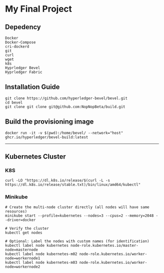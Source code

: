 # My Final Project

## Depedency
```
Docker
Docker-Compose
cri-dockerd
git
curl
wget
k8s
Hyprledger Bevel
Hyprledger Fabric
```

##  Installation Guide
```
git clone https://github.com/hyperledger-bevel/bevel.git
cd bevel
git clone git clone git@github.com:NopNopBeta/build.git
```

## Build the provisioning image
```
docker run -it -v $(pwd):/home/bevel/ --network="host" ghcr.io/hyperledger/bevel-build:latest
```

---
## Kubernetes Cluster
### K8S 
```
curl -LO "https://dl.k8s.io/release/$(curl -L -s https://dl.k8s.io/release/stable.txt)/bin/linux/amd64/kubectl"
```

### Minikube
```
# Create the multi-node cluster directly (all nodes will have same resources)
minikube start --profile=kubernetes --nodes=3 --cpus=2 --memory=2048 --driver=docker

# Verify the cluster
kubectl get nodes

# Optional: Label the nodes with custom names (for identification)
kubectl label node kubernetes node-role.kubernetes.io/master-node=masternode
kubectl label node kubernetes-m02 node-role.kubernetes.io/worker-node=workernode1  
kubectl label node kubernetes-m03 node-role.kubernetes.io/worker-node=workernode2
```